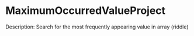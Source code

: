 MaximumOccurredValueProject
=======================

Description: Search for the most frequently appearing value in array (riddle)
